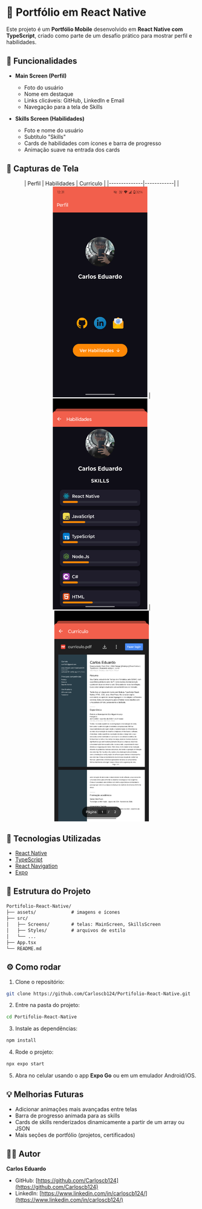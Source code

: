 # 📱 Portfólio em React Native

Este projeto é um **Portfólio Mobile** desenvolvido em **React Native com TypeScript**, criado como parte de um desafio prático para mostrar perfil e habilidades.

## 🚀 Funcionalidades

* **Main Screen (Perfil)**

  * Foto do usuário
  * Nome em destaque
  * Links clicáveis: GitHub, LinkedIn e Email
  * Navegação para a tela de Skills

* **Skills Screen (Habilidades)**

  * Foto e nome do usuário
  * Subtítulo "Skills"
  * Cards de habilidades com ícones e barra de progresso
  * Animação suave na entrada dos cards

## 📱 Capturas de Tela

<div align="center">
  
| Perfil | Habilidades | Curriculo |
|--------------|------------|
| <img src="assets/image.png" width="250" /> | <img src="assets/image2.png" width="250" /> | <img src="assets/image3.png" width="250" />

</div>

## 🎨 Tecnologias Utilizadas

* [React Native](https://reactnative.dev/)
* [TypeScript](https://www.typescriptlang.org/)
* [React Navigation](https://reactnavigation.org/)
* [Expo](https://expo.dev/)

## 📂 Estrutura do Projeto

```
Portifolio-React-Native/
├── assets/             # imagens e ícones
├── src/
│   ├── Screens/        # telas: MainScreen, SkillsScreen
│   ├── Styles/         # arquivos de estilo
│   └── ...
├── App.tsx
└── README.md
```

## ⚙️ Como rodar

1. Clone o repositório:

```bash
git clone https://github.com/Carloscb124/Portifolio-React-Native.git
```

2. Entre na pasta do projeto:

```bash
cd Portifolio-React-Native
```

3. Instale as dependências:

```bash
npm install
```

4. Rode o projeto:

```bash
npx expo start
```

5. Abra no celular usando o app **Expo Go** ou em um emulador Android/iOS.

## 💡 Melhorias Futuras

* Adicionar animações mais avançadas entre telas
* Barra de progresso animada para as skills
* Cards de skills renderizados dinamicamente a partir de um array ou JSON
* Mais seções de portfólio (projetos, certificados)

## 👨‍💻 Autor

**Carlos Eduardo**

* GitHub: [https://github.com/Carloscb124](https://github.com/Carloscb124)
* LinkedIn: [https://www.linkedin.com/in/carloscb124/](https://www.linkedin.com/in/carloscb124/)

